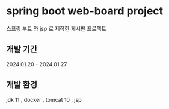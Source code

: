 # spring boot web-board project
스프링 부트 와 jsp 로 제작한 게시판 프로젝트

## 개발 기간
2024.01.20 - 2024.01.27

## 개발 환경
jdk 11 , docker , tomcat 10 , jsp
